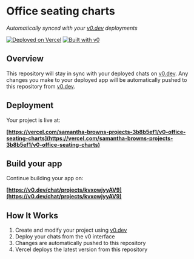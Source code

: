 # Office seating charts

*Automatically synced with your [v0.dev](https://v0.dev) deployments*

[![Deployed on Vercel](https://img.shields.io/badge/Deployed%20on-Vercel-black?style=for-the-badge&logo=vercel)](https://vercel.com/samantha-browns-projects-3b8b5ef1/v0-office-seating-charts)
[![Built with v0](https://img.shields.io/badge/Built%20with-v0.dev-black?style=for-the-badge)](https://v0.dev/chat/projects/kvxowjyyAV9)

## Overview

This repository will stay in sync with your deployed chats on [v0.dev](https://v0.dev).
Any changes you make to your deployed app will be automatically pushed to this repository from [v0.dev](https://v0.dev).

## Deployment

Your project is live at:

**[https://vercel.com/samantha-browns-projects-3b8b5ef1/v0-office-seating-charts](https://vercel.com/samantha-browns-projects-3b8b5ef1/v0-office-seating-charts)**

## Build your app

Continue building your app on:

**[https://v0.dev/chat/projects/kvxowjyyAV9](https://v0.dev/chat/projects/kvxowjyyAV9)**

## How It Works

1. Create and modify your project using [v0.dev](https://v0.dev)
2. Deploy your chats from the v0 interface
3. Changes are automatically pushed to this repository
4. Vercel deploys the latest version from this repository